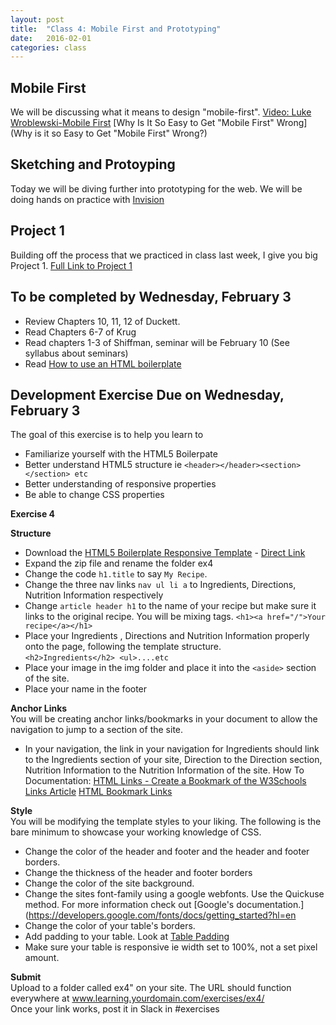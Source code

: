 ```yaml
---
layout: post
title:  "Class 4: Mobile First and Prototyping"
date:   2016-02-01
categories: class
---
```


Mobile First
------
We will be discussing what it means to design "mobile-first".
[Video: Luke Wroblewski-Mobile First](https://vimeo.com/38187066)
[Why Is It So Easy to Get "Mobile First" Wrong](Why is it so Easy to Get "Mobile First" Wrong?)


Sketching and Protoyping
------
Today we will be diving further into prototyping for the web. We will be doing hands on practice with [Invision](http://www.invisionapp.com/)



Project 1
------
Building off the process that we practiced in class last week, I give you big Project 1.
[Full Link to Project 1](https://docs.google.com/document/d/1senVl1IKDgq0Gr4uTbvEP7EWdJCVfsf5NHcJN5zRIbM/)

To be completed by Wednesday, February 3
------
* Review Chapters 10, 11, 12 of Duckett.
* Read Chapters 6-7 of Krug
* Read chapters 1-3 of Shiffman, seminar will be February 10 (See syllabus about seminars)
* Read [How to use an HTML boilerplate](http://www.creativebloq.com/web-design/how-use-html-boilerplate-11513798)


Development Exercise Due on Wednesday, February 3
-----

The goal of this exercise is to help you learn to  

* Familiarize yourself with the HTML5 Boilerpate
* Better understand HTML5 structure ie ```<header></header><section></section> etc```
* Better understanding of responsive properties
* Be able to change CSS properties


**Exercise 4**  

**Structure**

* Download the [HTML5 Boilerplate Responsive Template](http://www.initializr.com/) - [Direct Link](http://www.initializr.com/builder?izr-responsive&jquerymin&h5bp-iecond&h5bp-chromeframe&h5bp-favicon&h5bp-appletouchicons&modernizrrespond&h5bp-css&h5bp-csshelpers&h5bp-mediaqueryprint&izr-emptyscript)
* Expand the zip file and rename the folder ex4
* Change the code ```h1.title``` to say ```My Recipe```.
* Change the three nav links ```nav ul li a``` to Ingredients, Directions, Nutrition Information respectively
* Change ```article header h1``` to the name of your recipe but make sure it links to the original recipe. You will be mixing tags. ```<h1><a href="/">Your recipe</a></h1>```
* Place your Ingredients , Directions and Nutrition Information properly onto the page, following the template structure.  
```<h2>Ingredients</h2> <ul>....etc```
* Place your image in the img folder and place it into the ```<aside>``` section of the site.
* Place your name in the footer

**Anchor Links**  
You will be creating anchor links/bookmarks in your document to allow the navigation to jump to a section of the site.  
* In your navigation, the link in your navigation for Ingredients should link to the Ingredients section of your site, Direction to the Direction section, Nutrition Information to the Nutrition Information of the site.
How To Documentation:
[HTML Links - Create a Bookmark of the W3Schools Links Article](http://www.w3schools.com/html/html_links.asp)
[HTML Bookmark Links](http://www.codertools.com/html_guide/html_named_anchors_bookmark_links.aspx)

**Style**  
You will be modifying the template styles to your liking. The following is the bare minimum to showcase your working knowledge of CSS.  

* Change the color of the header and footer and the header and footer borders.
* Change the thickness of the header and footer borders
* Change the color of the site background.
* Change the sites font-family using a google webfonts. Use the Quickuse method. For more information check out [Google's documentation.](https://developers.google.com/fonts/docs/getting_started?hl=en
* Change the color of your table's borders.
* Add padding to your table. Look at [Table Padding](http://www.w3schools.com/css/css_table.asp)
* Make sure your table is responsive ie width set to 100%, not a set pixel amount.


**Submit**  
Upload to a folder called ex4" on your site. The URL should function everywhere at
www.learning.yourdomain.com/exercises/ex4/  
Once your link works, post it in Slack in #exercises  

